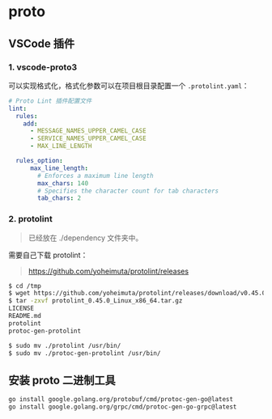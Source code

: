 # proto

## VSCode 插件

### 1. vscode-proto3

可以实现格式化，格式化参数可以在项目根目录配置一个 `.protolint.yaml`：

```yaml
# Proto Lint 插件配置文件
lint:
  rules:
    add:
      - MESSAGE_NAMES_UPPER_CAMEL_CASE
      - SERVICE_NAMES_UPPER_CAMEL_CASE
      - MAX_LINE_LENGTH

  rules_option:
      max_line_length:
        # Enforces a maximum line length
        max_chars: 140
        # Specifies the character count for tab characters
        tab_chars: 2
```

### 2. protolint

> 已经放在 ./dependency 文件夹中。

需要自己下载 protolint：

> <https://github.com/yoheimuta/protolint/releases>

```bash
$ cd /tmp
$ wget https://github.com/yoheimuta/protolint/releases/download/v0.45.0/protolint_0.45.0_Linux_x86_64.tar.gz
$ tar -zxvf protolint_0.45.0_Linux_x86_64.tar.gz
LICENSE
README.md
protolint
protoc-gen-protolint

$ sudo mv ./protolint /usr/bin/
$ sudo mv ./protoc-gen-protolint /usr/bin/
```

## 安装 proto 二进制工具

```bash
go install google.golang.org/protobuf/cmd/protoc-gen-go@latest
go install google.golang.org/grpc/cmd/protoc-gen-go-grpc@latest
```
